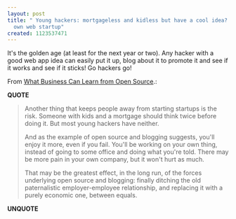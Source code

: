 ```yaml
---
layout: post
title: " Young hackers: mortgageless and kidless but have a cool idea? Start your
  own web startup"
created: 1123537471
---
```

<p>It's the golden age (at least for the next year or two). Any hacker with a good web app idea can easily put it  up, blog about it to promote it and see if it works and see if it sticks! Go hackers go!
</p>  <p>From <a href="http://paulgraham.com/opensource.html">What Business Can Learn from Open Source</a>.:</p>
<p><b>QUOTE</b></p><blockquote><p>Another thing that keeps people away from starting startups is the risk. Someone with kids and a mortgage should think twice before doing it. But most young hackers have neither.
</p>
<p>And as the example of open source and blogging suggests, you'll enjoy it more, even if you fail. You'll be working on your own thing, instead of going to some office and doing what you're told. There may be more pain in your own company, but it won't hurt as much.
</p>
<p>That may be the greatest effect, in the long run, of the forces underlying open source and blogging: finally ditching the old paternalistic employer-employee relationship, and replacing it with a purely economic one, between equals.</p>
</blockquote><p><b>UNQUOTE</b></p>



